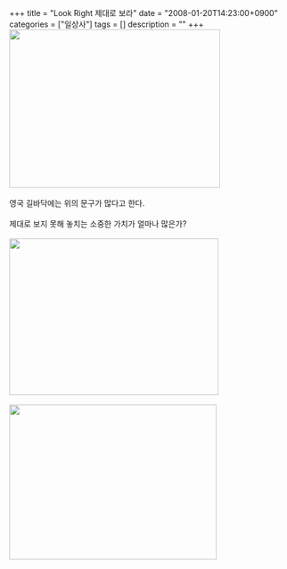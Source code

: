 +++
title = "Look Right 제대로 보라"
date = "2008-01-20T14:23:00+0900"
categories = ["일상사"]
tags = []
description = ""
+++
<span class="copyright_entry" style="display:block;" title="Look Right 제대로 보라@@**@@http://shed.egloos.com/1700768"></span>
<img border="0" onmouseover="this.style.cursor='pointer'" alt="" src="/attachment/1700768_1.jpg" width="378" height="284" onclick="Control.Modal.openDialog(this, event, 'http://pds8.egloos.com/pds/200801/20/82/a0003782_4792d712887f9.jpg', 378, 284);">
<br>
<br>영국 길바닥에는 위의 문구가 많다고 한다.
<br>
<br>제대로 보지 못해 놓치는 소중한 가치가 얼마나 많은가?
<br>
<br>
<img border="0" onmouseover="this.style.cursor='pointer'" alt="" src="/attachment/1700768_2.jpg" width="375" height="281" onclick="Control.Modal.openDialog(this, event, 'http://pds7.egloos.com/pds/200801/20/82/a0003782_4792d81215c81.jpg', 375, 281);">
<br>
<br>
<img border="0" onmouseover="this.style.cursor='pointer'" alt="" src="/attachment/1700768_3.jpg" width="372" height="278" onclick="Control.Modal.openDialog(this, event, 'http://pds7.egloos.com/pds/200801/20/82/a0003782_4792d8514696c.jpg', 372, 278);">
<br>
<br> 
<!--
       <rdf:RDF xmlns:rdf="http://www.w3.org/1999/02/22-rdf-syntax-ns#"
		    xmlns:dc="http://purl.org/dc/elements/1.1/"
		    xmlns:trackback="http://madskills.com/public/xml/rss/module/trackback/">
       <rdf:Description
	        rdf:about="http://shed.egloos.com/1700768"
	        dc:identifier="http://shed.egloos.com/1700768"
	        dc:title="Look Right 제대로 보라"
	        trackback:ping="http://shed.egloos.com/tb/1700768"/>
       </rdf:RDF>
       -->

<ul></ul>